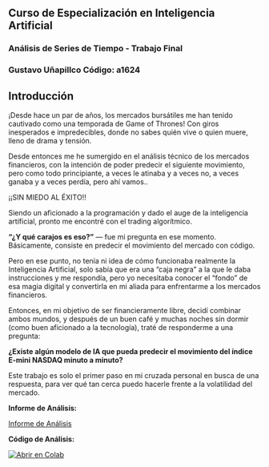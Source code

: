 ## Curso de Especialización en Inteligencia Artificial 
### Análisis de Series de Tiempo - Trabajo Final
### Gustavo Uñapillco       Código: a1624

## Introducción

¡Desde hace un par de años, los mercados bursátiles me han tenido cautivado como una temporada de Game of Thrones! Con giros inesperados e impredecibles, donde no sabes quién vive o quien muere, lleno de drama y tensión.

Desde entonces me he sumergido en el análisis técnico de los mercados financieros, con la intención de poder predecir el siguiente movimiento, pero como todo principiante, a veces le atinaba y a veces no, a veces ganaba y a veces perdía, pero ahí vamos.. 

¡¡SIN MIEDO AL ÉXITO!! 

Siendo un aficionado a la programación y dado el auge de la inteligencia artificial, pronto me encontré con el trading algorítmico.

**“¿Y qué carajos es eso?”** — fue mi pregunta en ese momento. Básicamente, consiste en predecir el movimiento del mercado con código.

Pero en ese punto, no tenía ni idea de cómo funcionaba realmente la Inteligencia Artificial, solo sabía que era una “caja negra” a la que le daba instrucciones y me respondía, pero yo necesitaba conocer el “fondo” de esa magia digital y convertirla en mi aliada para enfrentarme a los mercados financieros. 

Entonces, en mi objetivo de ser financieramente libre, decidí combinar ambos mundos, y después de un buen café y muchas noches sin dormir (como buen aficionado a la tecnología), traté de responderme a una pregunta: 

**¿Existe algún modelo de IA que pueda predecir el movimiento del índice E-mini NASDAQ minuto a minuto?**

Este trabajo es solo el primer paso en mi cruzada personal en busca de una respuesta, para ver qué tan cerca puedo hacerle frente a la volatilidad del mercado.

**Informe de Análisis:** 
    
  
  [Informe de Análisis](./GU_Trabajo_Final_Informe.md)
    
**Código de Análisis:** 
    
  [![Abrir en Colab](https://colab.research.google.com/assets/colab-badge.svg)](https://colab.research.google.com/github/GUNAPILLCO/AST1_Trabajo_Final-/blob/main/GU_Trabajo_Final_Código.ipynb)


